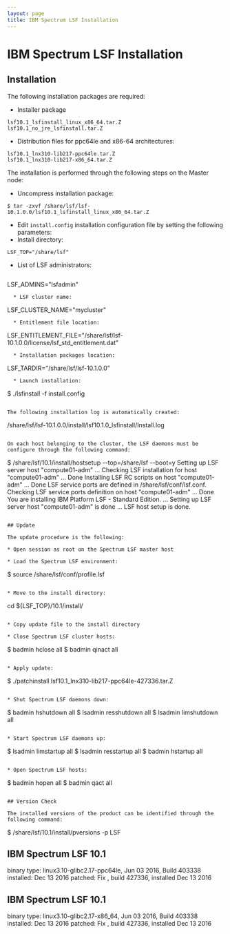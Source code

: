 ```yaml
---
layout: page
title: IBM Spectrum LSF Installation
---
```


# IBM Spectrum LSF Installation

## Installation

The following installation packages are required:

* Installer package
```
lsf10.1_lsfinstall_linux_x86_64.tar.Z
lsf10.1_no_jre_lsfinstall.tar.Z
```
*	Distribution files for ppc64le and x86-64 architectures:
```
lsf10.1_lnx310-lib217-ppc64le.tar.Z
lsf10.1_lnx310-lib217-x86_64.tar.Z
```

The installation is performed through the following steps on the Master node:

*	Uncompress installation package:
```
$ tar -zxvf /share/lsf/lsf-10.1.0.0/lsf10.1_lsfinstall_linux_x86_64.tar.Z
```
*	Edit `install.config` installation configuration file by setting the following parameters:
  * Install directory:
```
LSF_TOP="/share/lsf"
```
  * List of LSF administrators:
    ```
LSF_ADMINS="lsfadmin"
```
  * LSF cluster name:
```
LSF_CLUSTER_NAME="mycluster"
```
  * Entitlement file location:
```
LSF_ENTITLEMENT_FILE="/share/lsf/lsf-10.1.0.0/license/lsf_std_entitlement.dat"
```
  * Installation packages location:
```
LSF_TARDIR="/share/lsf/lsf-10.1.0.0"
```
  * Launch installation:
```
$ ./lsfinstall -f install.config
```

The following installation log is automatically created:
```
/share/lsf/lsf-10.1.0.0/install/lsf10.1.0_lsfinstall/Install.log
```

On each host belonging to the cluster, the LSF daemons must be configure through the following command:
```
$ /share/lsf/10.1/install/hostsetup --top=/share/lsf --boot=y
Setting up LSF server host "compute01-adm" ...
Checking LSF installation for host "compute01-adm" ... Done
Installing LSF RC scripts on host "compute01-adm" ... Done
LSF service ports are defined in /share/lsf/conf/lsf.conf.
Checking LSF service ports definition on host "compute01-adm" ... Done
You are installing IBM Platform LSF -  Standard Edition.
... Setting up LSF server host "compute01-adm" is done
... LSF host setup is done.
```

## Update

The update procedure is the following:

* Open session as root on the Spectrum LSF master host

* Load the Spectrum LSF environment:
```
$ source /share/lsf/conf/profile.lsf
```

* Move to the install directory:
```
cd ${LSF_TOP}/10.1/install/
```

* Copy update file to the install directory

* Close Spectrum LSF cluster hosts:
```
$ badmin hclose all
$ badmin qinact all
```

* Apply update:
```
$ ./patchinstall lsf10.1_lnx310-lib217-ppc64le-427336.tar.Z
```

* Shut Spectrum LSF daemons down:
```
$ badmin hshutdown all
$ lsadmin resshutdown all
$ lsadmin limshutdown all
```

* Start Spectrum LSF daemons up:
```
$ lsadmin limstartup all
$ lsadmin resstartup all
$ badmin hstartup all
```

* Open Spectrum LSF hosts:
```
$ badmin hopen all
$ badmin qact all
```

## Version Check

The installed versions of the product can be identified through the following command:
```
$ /share/lsf/10.1/install/pversions -p LSF

IBM Spectrum LSF 10.1
---------------------
  binary type: linux3.10-glibc2.17-ppc64le, Jun 03 2016, Build 403338
  installed: Dec 13 2016
  patched:  Fix , build 427336, installed Dec 13 2016

IBM Spectrum LSF 10.1
---------------------
  binary type: linux3.10-glibc2.17-x86_64, Jun 03 2016, Build 403338
  installed: Dec 13 2016
  patched:  Fix , build 427336, installed Dec 13 2016
```
